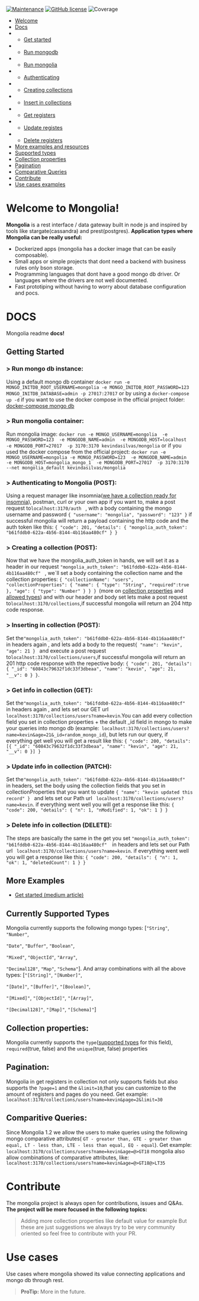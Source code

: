[![Maintenance](https://img.shields.io/badge/Maintained%3F-yes-green.svg)](https://GitHub.com/Naereen/StrapDown.js/graphs/commit-activity) 
[![GitHub license](https://img.shields.io/github/license/Naereen/StrapDown.js.svg)](https://github.com/Naereen/StrapDown.js/blob/master/LICENSE)
![Coverage](https://img.shields.io/badge/coverage-91%25-brightgreen)
 
 - [Welcome](https://github.com/KevinDaSilvaS/mongolia#welcome-to-mongolia)
 - [Docs](https://github.com/KevinDaSilvaS/mongolia/blob/main/README.md#docs)
 - 	- [Get started](https://github.com/KevinDaSilvaS/mongolia#getting-started)
 - 	- [Run mongodb](https://github.com/KevinDaSilvaS/mongolia#-run-mongo-db-instance)
 - 	- [Run mongolia](https://github.com/KevinDaSilvaS/mongolia#-run-mongolia-container)
 - 	- [Authenticating](https://github.com/KevinDaSilvaS/mongolia#-authenticating-to-mongolia)
 - 	- [Creating collections](https://github.com/KevinDaSilvaS/mongolia#-creating-a-collection)
 - 	- [Insert in collections](https://github.com/KevinDaSilvaS/mongolia#-inserting-in-collection)
 - 	- [Get registers](https://github.com/KevinDaSilvaS/mongolia#-get-info-in-collection)
 - 	- [Update registes](https://github.com/KevinDaSilvaS/mongolia#-update-info-in-collection)
 - 	- [Delete registers](https://github.com/KevinDaSilvaS/mongolia#-delete-info-in-collection)
 - [More examples and resources](https://github.com/KevinDaSilvaS/mongolia#more-examples)
 - [Supported types](https://github.com/KevinDaSilvaS/mongolia#currently-supported-types)
 - [Collection properties](https://github.com/KevinDaSilvaS/mongolia#collection-properties)
 - [Pagination](https://github.com/KevinDaSilvaS/mongolia#pagination)
 - [Comparative Queries](https://github.com/KevinDaSilvaS/mongolia#comparitive-queries)
 - [Contribute](https://github.com/KevinDaSilvaS/mongolia#contribute)
 - [Use cases examples](https://github.com/KevinDaSilvaS/mongolia#use-cases)
# Welcome to Mongolia!
**Mongolia** is a rest interface / data gateway built in node js and inspired by tools like stargate(cassandra) and prest(postgres).
  **Application types where Mongolia can be really useful:**
 - Dockerized apps (mongolia has a docker image that can be easily composable).
 - Small apps or simple projects that dont need a backend with business rules only bson storage.
 - Programming languages that dont have a good mongo db driver. Or languages where the drivers are not well documented.
 - Fast prototiping without having to worry about database configuration and pocs.

# DOCS

Mongolia readme **docs!**

## Getting Started

### > Run mongo db instance:
Using a default mongo db container  ``docker run -e MONGO_INITDB_ROOT_USERNAME=mongolia -e MONGO_INITDB_ROOT_PASSWORD=123 MONGO_INITDB_DATABASE=admin -p 27017:27017`` or by using a ``docker-compose up -d`` if you want to use the docker compose in the official project folder: [docker-compose mongo db](https://github.com/KevinDaSilvaS/mongolia/blob/main/docker-compose.yml)

### > Run mongolia container:
Run mongolia image: ``docker run -e MONGO_USERNAME=mongolia 
    -e MONGO_PASSWORD=123 
    -e MONGODB_NAME=admin 
    -e MONGODB_HOST=localhost 
    -e MONGODB_PORT=27017 
    -p 3170:3170 kevindasilvas/mongolia`` 
    or if you used the docker compose from the official project:
    ``docker run -e MONGO_USERNAME=mongolia
    -e MONGO_PASSWORD=123 
    -e MONGODB_NAME=admin 
    -e MONGODB_HOST=mongolia_mongo_1 
    -e MONGODB_PORT=27017 
    -p 3170:3170 --net mongolia_default kevindasilvas/mongolia
    ``
### > Authenticating to Mongolia (POST):
Using a request manager like insomnia([we have a collection ready for insomnia](https://github.com/KevinDaSilvaS/mongolia/blob/main/collections/insomnia/mongolia_2021-04-23.json)), postman, curl or your own app if you want to, make a post request to``localhost:3170/auth `` , with a body containing the mongo username and password ``{
	"username": "mongolia",
	"password": "123"
}`` if successful mongolia will return a payload containing the http code and the auth token like this: ``{
  "code": 201,
  "details": {
    "mongolia_auth_token": "b61fddb0-622a-4b56-8144-4b116aa480cf"
  }
}
``

### > Creating a collection (POST):
Now that we have the mongolia_auth_token in hands, we will set it as a header in our request ``"mongolia_auth_token": "b61fddb0-622a-4b56-8144-4b116aa480cf"
`` , we´ll set a body containing the collection name and the collection properties: ``{
 "collectionName": "users",
	"collectionProperties": {
		"name": {
			"type": "String",
			"required":true
		},
		"age": {
			"type": "Number"
		}
	}
}
``(more on [collection properties](https://github.com/KevinDaSilvaS/mongolia#collection-properties) and [allowed types](https://github.com/KevinDaSilvaS/mongolia#currently-supported-types)) and with our header and body set lets make a post request to``localhost:3170/collections``,if successful mongolia will return an 204 http code response.

### > Inserting in collection (POST):
Set the``"mongolia_auth_token": "b61fddb0-622a-4b56-8144-4b116aa480cf" 
``in headers again , and lets add a body to the request``{
		"name": "kevin",
		"age": 21
}
`` and execute a post request to``localhost:3170/collections/users``,if successful mongolia will return an 201 http code response with the repective body: ``{
  "code": 201,
  "details": {
    "_id": "60843c79632f1dc33f3dbeaa",
    "name": "kevin",
    "age": 21,
    "__v": 0
  }
}``.

### > Get info in collection (GET):
Set the``"mongolia_auth_token": "b61fddb0-622a-4b56-8144-4b116aa480cf" 
``in headers again , and lets set our GET url `` localhost:3170/collections/users?name=kevin``.You can add every collection field you set in collection properties + the default _id field in mongo to make your queries into mongo db (example:`` localhost:3170/collections/users?name=kevin&age=21&_id=random_mongo_id``), but lets run our query, if everything get well you will get a result like this: ``{
  "code": 200,
  "details": [{
  "_id": "60843c79632f1dc33f3dbeaa",
    "name": "kevin",
    "age": 21,
    "__v": 0
  }]
}``

### > Update info in collection (PATCH):
Set the``"mongolia_auth_token": "b61fddb0-622a-4b56-8144-4b116aa480cf" 
``in headers, set the body using the collection fields that you set in collectionProperties that you want to update  ``{
		"name": "kevin updated this record"
}
`` and lets set our Path url `` localhost:3170/collections/users?name=kevin``. if everything went well you will get a response like this: ``{
  "code": 200,
  "details": {
    "n": 1,
    "nModified": 1,
    "ok": 1
  }
}``

### > Delete info in collection (DELETE):
The steps are basically the same in the get you set ``"mongolia_auth_token": "b61fddb0-622a-4b56-8144-4b116aa480cf" 
``in headers and lets set our Path url `` localhost:3170/collections/users?name=kevin``. if everything went well you will get a response like this: ``{
  "code": 200,
  "details": {
    "n": 1,
    "ok": 1,
    "deletedCount": 1
  }
}``

## More Examples
- [Get started (medium article)](https://kevin-da-silva.medium.com/lets-talk-about-mongolia-mongo-db-as-a-rest-api-d5d5f8a3f885)

## Currently Supported Types

Mongolia currently supports the following mongo types: [``"String"``, ``"Number"``,

``"Date"``, ``"Buffer"``, ``"Boolean"``,

``"Mixed"``, ``"ObjectId"``, ``"Array"``,

``"Decimal128"``, ``"Map"``, ``"Schema"``]. And array combinations with all the above types:  [``"[String]"``, ``"[Number]"``,

``"[Date]"``, ``"[Buffer]"``, ``"[Boolean]"``,

``"[Mixed]"``, ``"[ObjectId]"``, ``"[Array]"``,

``"[Decimal128]"``, ``"[Map]"``, ``"[Schema]"``]

## Collection properties:

Mongolia currently supports the ``type``([supported types](https://github.com/KevinDaSilvaS/mongolia#currently-supported-types) for this field), ``required``(true, false) and the ``unique``(true, false) properties

## Pagination:

Mongolia in get registers in collection not only supports fields but also supports the ```?page=1``` and the ```&limit=10```,that you can customize to the amount of registers and pages do you need. Get example: `` localhost:3170/collections/users?name=kevin&page=2&limit=30``

## Comparitive Queries:

Since Mongolia 1.2 we allow the users to make queries using the following mongo comparative attributes( ```GT - greater than, GTE - greater than equal, LT - less than, LTE - less than equal, EQ - equal```). Get example: `` localhost:3170/collections/users?name=kevin&age=@>GT18`` mongolia also allow combinations of comparative attributes, like: `` localhost:3170/collections/users?name=kevin&age=@>GT18@>LT35``

# Contribute

The mongolia project is always open for contributions, issues and Q&As.
**The project will be more focused in the following topics:**
> Adding more collection properties like default value for example
But these are just suggestions we always try to be very community oriented so feel free to contribute with your PR.

# Use cases

Use cases where mongolia showed its value connecting applications and mongo db through rest.

> **ProTip:** More in the future.


